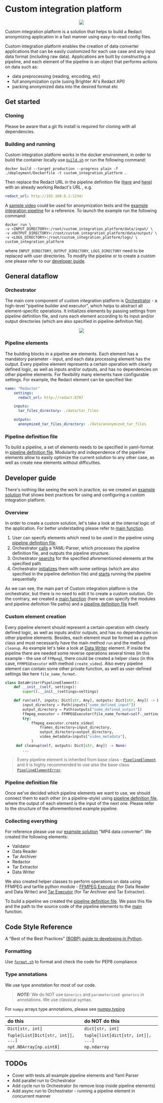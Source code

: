 # Custom integration platform


<p align="center">
  <img src="docs/logo.png" />
</p>

Custom integration platform is a solution that helps to build a Redact anonymizing application in a fast manner using easy-to-read config files.

Custom integration platform enables the creation of data converter applications that can be easily customized for each use case and any input data format (including raw data). Applications are built by constructing a pipeline, and each element of the pipeline is an object that performs actions on data such as:

- data preprocessing (reading, encoding, etc)
- full anonymization cycle (using Brighter AI's Redact API)
- packing anonymized data into the desired format etc

## Get started

### Cloning

Please be aware that a git lfs install is required for cloning with all dependencies.

### Building and running

Custom integration platform works in the docker environment, in order to build the container locally use [`build.sh`](deployment/build.sh) or run the following command:

```shell
docker build --target production --progress plain -f ./deployment/Dockerfile -t custom_integration_platform .
```
Then replace the Redact URL in the pipeline definition file ([here](example/mp4_data_converter/integration_pipeline/pipeline_definition.yml#L6) and [here](example/mp4_data_converter/integration_pipeline/pipeline_definition.yml#L33)) with an already working Redact's URL , e.g.

```yaml
redact_url: http://192.168.0.1:1234/
```
A [sample video](example/mp4_data_converter/tests/assets/original_video/test_video.mp4) could be used for anonymization tests and the [example integration pipeline](example) for a reference.
To launch the example run the following command:

```shell
docker run \
-v <INPUT_DIRECTORY>:/root/custom_integration_platform/data/input/ \
-v <OUTPUT_DIRECTORY>:/root/custom_integration_platform/data/output/ \
-v <LOGS_DIRECTORY>:/root/custom_integration_platform/logs/ \
custom_integration_platform
```
where ```INPUT_DIRECTORY```, ```OUTPUT_DIRECTORY```, ```LOGS_DIRECTORY``` need to be replaced with user directories. To modify the pipeline or to create a custom one please refer to our [developer guide](#developer-guide).
## General dataflow

### Orchestrator
The main core component of custom integration platform is [Orchestrator](src/orchestrator/orchestrator.py) - a high-level "pipeline builder and executor", which helps to abstract all element-specific operations. It initializes elements by passing settings from pipeline definition file, and runs each element according to its input and/or output directories (which are also specified in pipeline definition file).

<p align="center">
  <img src="docs/custom-integration-platform-overview.png" />
</p>

### Pipeline elements
The building blocks in a pipeline are elements. Each element has a mandatory parameter - input, and each data processing element has the output. Every pipeline element represents a certain operation with clearly defined logic, as well as inputs and/or outputs, and has no dependencies on other pipeline elements. For flexibility many elements have configurable settings. For example, the Redact element can be specified like:

```yaml
name: "Redactor"
    settings:
      redact_url: http://redact:8787

    inputs:
      tar_files_directory: ./data/tar_files

    outputs:
      anonymized_tar_files_directory: ./data/anonymized_tar_files
```


### Pipeline definition file
To build a pipeline, a set of elements needs to be specified in yaml-format in [pipeline definition file](example/mp4_data_converter/integration_pipeline/pipeline_definition.yml). Modularity and independence of the pipeline elements allow to easily optimize the current solution to any other case, as well as create new elements without difficulties. 


## Developer guide

There's nothing like seeing the work in practice, so we created an [example solution](example) that shows best practices for using and configuring a custom integration platform. 

### Overview

In order to create a custom solution, let's take a look at the internal logic of the application. For better understading please refer to [main function](src/main.py).

1. User can specify elements which need to be used in the pipeline using [pipeline definition file](example/mp4_data_converter/integration_pipeline/pipeline_definition.yml).
2. Orchestrator [calls](src/main.py#L22) a YAML-Parser, which processes the pipeline definition file, and outputs the pipeline structure. 
3. Orchestrator [searchs](src/main.py#L24) for the specified aforementioned elements at the specified path
4. Orchestrator [initializes](src/main.py#L29) them with some settings (which are also specified in the pipeline definition file) and [starts](src/main.py#L31) running the pipeline sequentially

As we can see, the main part of Custom integration platform is the orchestrator, but there is no need to edit it to create a custom solution. On the contrary, we created a [main function](src/main.py) (here we can specify the modules and pipeline definition file paths) and a [pipeline definition file](example/mp4_data_converter/integration_pipeline/pipeline_definition.yml) itself.

### Custom element creation

Every pipeline element should represent a certain operation with clearly defined logic, as well as inputs and/or outputs, and has no dependencies on other pipeline elements. Besides, each element must be formed as a python class and must necessarily have the main method `run` and the method `cleanup`. As example let's take a look at [Data Writer](example/mp4_data_converter/integration_pipeline/data_writer.py) element. If inside the pipeline there are needed some reverse operations several times (in this example - the use of `FFMpeg`), there could be created a helper class (in this case, `FFMPEGExecutor` with method `create_video`). Also every pipeline element can contain some other private function, as well as user-defined settings like here `file_name_format`.
```python
class DataWriter(PipelineElement):
    def __init__(self, settings):
        super().__init__(settings=settings) 

    def run(self, inputs: Dict[str, Any], outputs: Dict[str, Any]) -> Dict[str, Any]:
        input_directory = Path(inputs["some_defined_input"])
        output_directory = Path(outputs["some_defined_output"])
        ffmpeg_executor = FFMPEGExecutor(file_name_format=self._settings["some_defined_setting"]) # a class which calls FFMPEG
        try:
            ffmpeg_executor.create_video(
                frames_directory=input_directory,
                output_directory=output_directory,
                video_metadata=inputs["video_metadata"],
            )
     def cleanup(self, outputs: Dict[str, Any]) -> None:
        ...
```

> Every pipeline element is inherited from base class - [`PipelineElement`](src/integration_pipeline/base/pipeline_element.py) and it is highly recommended to use also the base class [`PipelineElementError`](src/integration_pipeline/base/pipeline_element_exceptions.py).

### Pipeline definition file

Once we've decided which pipeline elements we want to use, we should connect them to each other (in a pipeline-style) using [pipeline definition file](example/mp4_data_converter/integration_pipeline/pipeline_definition.yml), where the output of each element is the input of the next one. Please refer to the structure of the aforementioned example pipeline.

### Collecting everything

For reference please use our [example solution](example/mp4_data_converter/) "MP4 data converter". We created the following elements: 
- Validator
- Data Reader
- Tar Archiver
- Redactor
- Tar Extractor
- Data Writer

We also created helper classes to perform operations on data using FFMPEG and tarfile python module - [FFMPEG Executor](example/mp4_data_converter/utils/ffmpeg_executor.py) (for Data Reader and Data Writer) and [Tar Executor](example/mp4_data_converter/utils/tar_executor.py) (for Tar Archiver and Tar Extractor).

To build a pipeline we created the [pipeline definition file](example/mp4_data_converter/integration_pipeline/pipeline_definition.yml). We pass this file and the path to the source code of the pipeline elements to the [main](src/main.py) function.

## Code Style Reference
A "Best of the Best Practices" [(BOBP) guide to developing in Python](https://gist.github.com/sloria/7001839).
### Formatting
Use [`format.sh`](./scripts/format.sh)  to format and check the code for PEP8 compliance


### Type annotations
We use type annotation for most of our code. 
> **_NOTE:_** We do NOT use `Generics` and `parameterized generics` in annotations.
> We use classical syntax. 
> 

For `numpy` arrays type annotations, please see [numpy.typing](https://numpy.org/devdocs/reference/typing.html)

| do this                            | do NOT do this                     |
|:-----------------------------------|:-----------------------------------|
| `Dict[str, int]`                   | `dict[str, int]`                   |
| `Tuple[List[Dict[str, int]], ...]` | `tuple[list[dict[str, int]], ...]` |
| `npt.NDArray[np.uint8]`            | `np.ndarray`                       |

## TODOs

- Cover with tests all example pipeline elements and Yaml Parser
- Add parallel run to Orchestrator
- Add cycle run to Orchestrator (to remove loop inside pipeline elements)
- Add async run to Orchestrator - running a pipeline element in concurrent manner
